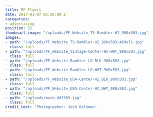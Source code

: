 ```yaml
---
title: PF Flyers
date: 2017-01-07 05:28:00 Z
categories:
- advertising
position: 32
thumbnail_image: "/uploads/PF_Website_TS-Rambler-HI_980x503.jpg"
images:
- path: "/uploads/PF_Website_TS-Rambler-HI_980x503-460e7c.jpg"
  class: full
- path: "/uploads/PF_Website_Vintage-Center-HI-WHT_980x503.jpg"
  class: full
- path: "/uploads/PF_Website_Rambler-LO-BLK_980x503.jpg"
  class: full
- path: "/uploads/PF_Website_Rambler-LO-WHT_980x503.jpg"
  class: full
- path: "/uploads/PF_Website_USA-Center-HI_BLK_980x503.jpg"
  class: full
- path: "/uploads/PF_Website_USA-Center-HI_WHT_980x503.jpg"
  class: full
- path: "/uploads/main-ddf389.jpg"
  class: full
credit_text: 'Photographer: Josh Goleman'
---
```


